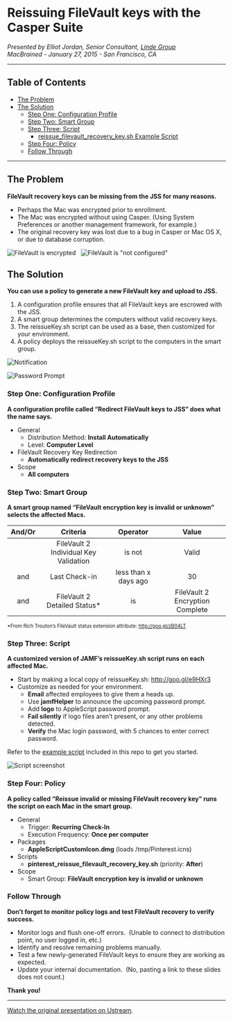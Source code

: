 # Reissuing FileVault keys with the Casper Suite

_Presented by Elliot Jordan, Senior Consultant, [Linde Group](http://www.lindegroup.com)_<br />_MacBrained - January 27, 2015 - San Francisco, CA_

---

## Table of Contents

- [The Problem](#the-problem)
- [The Solution](#the-solution)
    - [Step One: Configuration Profile](#step-one-configuration-profile)
    - [Step Two: Smart Group](#step-two-smart-group)
    - [Step Three: Script](#step-three-script)
        - [reissue_filevault_recovery_key.sh Example Script](https://github.com/homebysix/misc/blob/master/2015-01-27%20MacBrained%20Reissuing%20FileVault%20Keys/reissue_filevault_recovery_key.sh)
    - [Step Four: Policy](#step-four-policy)
    - [Follow Through](#follow-through)

---

## The Problem

__FileVault recovery keys can be missing from the JSS for many reasons.__

- Perhaps the Mac was encrypted prior to enrollment.
- The Mac was encrypted without using Casper. (Using System Preferences or another management framework, for example.)
- The original recovery key was lost due to a bug in Casper or Mac OS X, or due to database corruption.

![FileVault is encrypted](images/problem1.png) &nbsp; ![FileVault is "not configured"](images/problem2.png)


## The Solution

__You can use a policy to generate a new FileVault key and upload to JSS.__

1. A configuration profile ensures that all FileVault keys are escrowed with the JSS.
2. A smart group determines the computers without valid recovery keys.
3. The reissueKey.sh script can be used as a base, then customized for your environment.
4. A policy deploys the reissueKey.sh script to the computers in the smart group.

![Notification](images/notification.png)

![Password Prompt](images/password_prompt.png)


### Step One: Configuration Profile

__A configuration profile called “Redirect FileVault keys to JSS” does what the name says.__

- General
    - Distribution Method: __Install Automatically__
    - Level: __Computer Level__
- FileVault Recovery Key Redirection
    - __Automatically redirect recovery keys to the JSS__
- Scope
    - __All computers__


### Step Two: Smart Group

__A smart group named “FileVault encryption key is invalid or unknown” selects the affected Macs.__

| And/Or | Criteria | Operator | Value |
|:-:|:-:|:-:|:-:|
| | FileVault 2 Individual Key Validation | is not | Valid |
| and | Last Check-in | less than x days ago | 30 |
| and | FileVault 2 Detailed Status* | is | FileVault 2 Encryption Complete |

<span style="font-size: 0.8em;">*From Rich Trouton’s FileVault status extension attribute: http://goo.gl/zB04LT</span>


### Step Three: Script

__A customized version of JAMF’s reissueKey.sh script runs on each affected Mac.__

- Start by making a local copy of reissueKey.sh: http://goo.gl/e9HXr3
- Customize as needed for your environment.
    - __Email__ affected employees to give them a heads up.
    - Use __jamfHelper__ to announce the upcoming password prompt.
    - Add __logo__ to AppleScript password prompt.
    - __Fail silently__ if logo files aren’t present, or any other problems detected.
    - __Verify__ the Mac login password, with 5 chances to enter correct password.

Refer to the [example script](https://github.com/homebysix/misc/blob/master/2015-01-27%20MacBrained%20Reissuing%20FileVault%20Keys/reissue_filevault_recovery_key.sh) included in this repo to get you started.

![Script screenshot](images/script.png)


### Step Four: Policy

__A policy called “Reissue invalid or missing FileVault recovery key” runs the script on each Mac in the smart group.__

- General
    - Trigger: __Recurring Check-In__
    - Execution Frequency: __Once per computer__
- Packages
    - __AppleScriptCustomIcon.dmg__ (loads /tmp/Pinterest.icns)
- Scripts
    - __pinterest_reissue_filevault_recovery_key.sh__ (priority: __After__)
- Scope
    - Smart Group: __FileVault encryption key is invalid or unknown__


### Follow Through

__Don’t forget to monitor policy logs and test FileVault recovery to verify success.__

- Monitor logs and flush one-off errors.  (Unable to connect to distribution point, no user logged in, etc.)
- Identify and resolve remaining problems manually.
- Test a few newly-generated FileVault keys to ensure they are working as expected.
- Update your internal documentation.  (No, pasting a link to these slides does not count.)


__Thank you!__


---

[Watch the original presentation on Ustream](http://www.ustream.tv/recorded/58111140).
